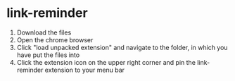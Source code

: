 # link-reminder
1. Download the files 
2. Open the chrome browser
3. Click "load unpacked extension" and navigate to the folder, in which you have put the files into 
5. Click the extension icon on the upper right corner and pin the link-reminder extension to your menu bar
